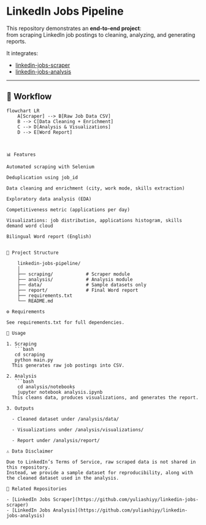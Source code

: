 # LinkedIn Jobs Pipeline

This repository demonstrates an **end-to-end project**:  
from scraping LinkedIn job postings to cleaning, analyzing, and generating reports.  

It integrates:  
- [linkedin-jobs-scraper](https://github.com/yuliashiyy/linkedin-jobs-scraper)  
- [linkedin-jobs-analysis](https://github.com/yuliashiyy/linkedin-jobs-analysis)  

---

## 🔗 Workflow

```mermaid
flowchart LR
    A[Scraper] --> B[Raw Job Data CSV]
    B --> C[Data Cleaning + Enrichment]
    C --> D[Analysis & Visualizations]
    D --> E[Word Report]



📊 Features

Automated scraping with Selenium

Deduplication using job_id

Data cleaning and enrichment (city, work mode, skills extraction)

Exploratory data analysis (EDA)

Competitiveness metric (applications per day)

Visualizations: job distribution, applications histogram, skills demand word cloud

Bilingual Word report (English)


📂 Project Structure

    linkedin-jobs-pipeline/
    │
    ├── scraping/            # Scraper module
    ├── analysis/            # Analysis module
    ├── data/                # Sample datasets only
    ├── report/              # Final Word report
    ├── requirements.txt
    └── README.md

⚙️ Requirements

See requirements.txt for full dependencies.

🚀 Usage

1. Scraping
   ```bash
   cd scraping
   python main.py
  This generates raw job postings into CSV.

2. Analysis
   ```bash
    cd analysis/notebooks
    jupyter notebook analysis.ipynb
  This cleans data, produces visualizations, and generates the report.

3. Outputs

  - Cleaned dataset under /analysis/data/
  
  - Visualizations under /analysis/visualizations/
  
  - Report under /analysis/report/

⚠️ Data Disclaimer

Due to LinkedIn’s Terms of Service, raw scraped data is not shared in this repository.
Instead, we provide a sample dataset for reproducibility, along with the cleaned dataset used in the analysis.

📌 Related Repositories

- [LinkedIn Jobs Scraper](https://github.com/yuliashiyy/linkedin-jobs-scraper)  
- [LinkedIn Jobs Analysis](https://github.com/yuliashiyy/linkedin-jobs-analysis)  









  
